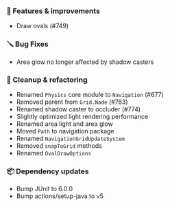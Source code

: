 ### 🚀 Features & improvements

- Draw ovals (#749)

### 🪛 Bug Fixes

- Area glow no longer affected by shadow casters

### 🧽 Cleanup & refactoring

- Renamed `Physics` core module to `Navigation` (#677)
- Removed parent from `Grid.Node` (#763)
- Renamed shadow caster to occluder (#774)
- Slightly optimized light rendering performance
- Renamed area light and area glow
- Moved `Path` to navigation package
- Renamed `NavigationGridUpdateSystem`
- Removed `snapToGrid` methods
- Renamed `OvalDrawOptions`

### 📦 Dependency updates

- Bump JUnit to 6.0.0
- Bump actions/setup-java to v5